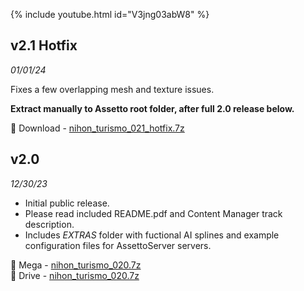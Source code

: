 {% include youtube.html id="V3jng03abW8" %}

## v2.1 Hotfix

*01/01/24*

Fixes a few overlapping mesh and texture issues.

**Extract manually to Assetto root folder, after full 2.0 release below.**

🔗 Download - [nihon_turismo_021_hotfix.7z](https://drive.google.com/file/d/19TXdfHlNAuYrANiqn2XXeNhbzQga0wOP/view?usp=sharing)

## v2.0  

*12/30/23*

* Initial public release.
* Please read included README.pdf and Content Manager track description.
* Includes *EXTRAS* folder with fuctional AI splines and example configuration files for AssettoServer servers.

🔗 Mega - [nihon_turismo_020.7z](https://mega.nz/file/tCd0gZKL#mcPlZ9I4GDE-EDjjRntCNz8j3D-v41XrDV_aQXvxBpE)  
🔗 Drive - [nihon_turismo_020.7z](https://drive.google.com/file/d/10U-xNna54X88qt--AWABFmwucaN98i28/view?usp=sharing)
